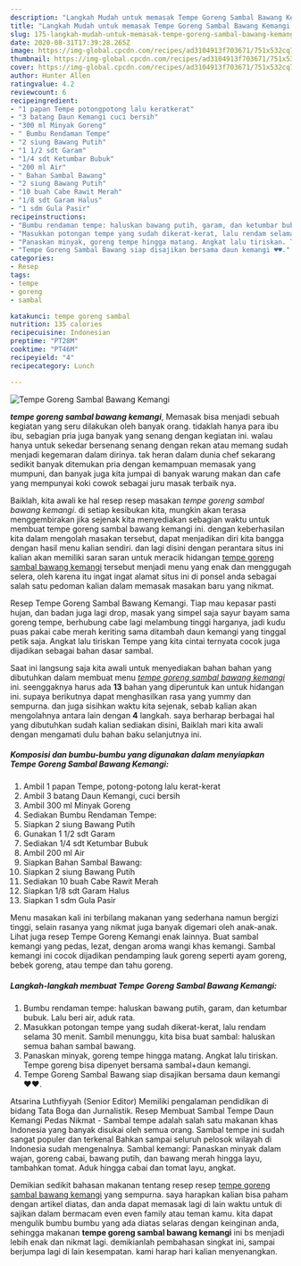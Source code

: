 ```yaml
---
description: "Langkah Mudah untuk memasak Tempe Goreng Sambal Bawang Kemangi yang Bikin Ngiler"
title: "Langkah Mudah untuk memasak Tempe Goreng Sambal Bawang Kemangi yang Bikin Ngiler"
slug: 175-langkah-mudah-untuk-memasak-tempe-goreng-sambal-bawang-kemangi-yang-bikin-ngiler
date: 2020-08-31T17:39:28.265Z
image: https://img-global.cpcdn.com/recipes/ad3104913f703671/751x532cq70/tempe-goreng-sambal-bawang-kemangi-foto-resep-utama.jpg
thumbnail: https://img-global.cpcdn.com/recipes/ad3104913f703671/751x532cq70/tempe-goreng-sambal-bawang-kemangi-foto-resep-utama.jpg
cover: https://img-global.cpcdn.com/recipes/ad3104913f703671/751x532cq70/tempe-goreng-sambal-bawang-kemangi-foto-resep-utama.jpg
author: Hunter Allen
ratingvalue: 4.2
reviewcount: 6
recipeingredient:
- "1 papan Tempe potongpotong lalu keratkerat"
- "3 batang Daun Kemangi cuci bersih"
- "300 ml Minyak Goreng"
- " Bumbu Rendaman Tempe"
- "2 siung Bawang Putih"
- "1 1/2 sdt Garam"
- "1/4 sdt Ketumbar Bubuk"
- "200 ml Air"
- " Bahan Sambal Bawang"
- "2 siung Bawang Putih"
- "10 buah Cabe Rawit Merah"
- "1/8 sdt Garam Halus"
- "1 sdm Gula Pasir"
recipeinstructions:
- "Bumbu rendaman tempe: haluskan bawang putih, garam, dan ketumbar bubuk. Lalu beri air, aduk rata."
- "Masukkan potongan tempe yang sudah dikerat-kerat, lalu rendam selama 30 menit. Sambil menunggu, kita bisa buat sambal: haluskan semua bahan sambal bawang."
- "Panaskan minyak, goreng tempe hingga matang. Angkat lalu tiriskan. Tempe goreng bisa dipenyet bersama sambal+daun kemangi."
- "Tempe Goreng Sambal Bawang siap disajikan bersama daun kemangi ♥️♥️."
categories:
- Resep
tags:
- tempe
- goreng
- sambal

katakunci: tempe goreng sambal 
nutrition: 135 calories
recipecuisine: Indonesian
preptime: "PT28M"
cooktime: "PT46M"
recipeyield: "4"
recipecategory: Lunch

---
```



![Tempe Goreng Sambal Bawang Kemangi](https://img-global.cpcdn.com/recipes/ad3104913f703671/751x532cq70/tempe-goreng-sambal-bawang-kemangi-foto-resep-utama.jpg)

<b><i>tempe goreng sambal bawang kemangi</i></b>, Memasak bisa menjadi sebuah kegiatan yang seru dilakukan oleh banyak orang. tidaklah hanya para ibu ibu, sebagian pria juga banyak yang senang dengan kegiatan ini. walau hanya untuk sekedar bersenang senang dengan rekan atau memang sudah menjadi kegemaran dalam dirinya. tak heran dalam dunia chef sekarang sedikit banyak ditemukan pria dengan kemampuan memasak yang mumpuni, dan banyak juga kita jumpai di banyak warung makan dan cafe yang mempunyai koki cowok sebagai juru masak terbaik nya.

Baiklah, kita awali ke hal resep resep masakan <i>tempe goreng sambal bawang kemangi</i>. di setiap kesibukan kita, mungkin akan terasa menggembirakan jika sejenak kita menyediakan sebagian waktu untuk membuat tempe goreng sambal bawang kemangi ini. dengan keberhasilan kita dalam mengolah masakan tersebut, dapat menjadikan diri kita bangga dengan hasil menu kalian sendiri. dan lagi disini dengan perantara situs ini kalian akan memiliki saran saran untuk meracik hidangan <u>tempe goreng sambal bawang kemangi</u> tersebut menjadi menu yang enak dan menggugah selera, oleh karena itu ingat ingat alamat situs ini di ponsel anda sebagai salah satu pedoman kalian dalam memasak masakan baru yang nikmat.

Resep Tempe Goreng Sambal Bawang Kemangi. Tiap mau kepasar pasti hujan, dan badan juga lagi drop, masak yang simpel saja sayur bayam sama goreng tempe, berhubung cabe lagi melambung tinggi harganya, jadi kudu puas pakai cabe merah keriting sama ditambah daun kemangi yang tinggal petik saja. Angkat lalu tiriskan Tempe yang kita cintai ternyata cocok juga dijadikan sebagai bahan dasar sambal.


Saat ini langsung saja kita awali untuk menyediakan bahan bahan yang dibutuhkan dalam membuat menu <u><i>tempe goreng sambal bawang kemangi</i></u> ini. seenggaknya harus ada <b>13</b> bahan yang diperuntuk kan untuk hidangan ini. supaya berikutnya dapat menghasilkan rasa yang yummy dan sempurna. dan juga sisihkan waktu kita sejenak, sebab kalian akan mengolahnya antara lain dengan <b>4</b> langkah. saya berharap berbagai hal yang dibutuhkan sudah kalian sediakan disini, Baiklah mari kita awali dengan mengamati dulu bahan baku selanjutnya ini.

<!--inarticleads1-->

##### Komposisi dan bumbu-bumbu yang digunakan dalam menyiapkan Tempe Goreng Sambal Bawang Kemangi:

1. Ambil 1 papan Tempe, potong-potong lalu kerat-kerat
1. Ambil 3 batang Daun Kemangi, cuci bersih
1. Ambil 300 ml Minyak Goreng
1. Sediakan  Bumbu Rendaman Tempe:
1. Siapkan 2 siung Bawang Putih
1. Gunakan 1 1/2 sdt Garam
1. Sediakan 1/4 sdt Ketumbar Bubuk
1. Ambil 200 ml Air
1. Siapkan  Bahan Sambal Bawang:
1. Siapkan 2 siung Bawang Putih
1. Sediakan 10 buah Cabe Rawit Merah
1. Siapkan 1/8 sdt Garam Halus
1. Siapkan 1 sdm Gula Pasir


Menu masakan kali ini terbilang makanan yang sederhana namun bergizi tinggi, selain rasanya yang nikmat juga banyak digemari oleh anak-anak. Lihat juga resep Tempe Goreng Kemangi enak lainnya. Buat sambal kemangi yang pedas, lezat, dengan aroma wangi khas kemangi. Sambal kemangi ini cocok dijadikan pendamping lauk goreng seperti ayam goreng, bebek goreng, atau tempe dan tahu goreng. 

<!--inarticleads2-->

##### Langkah-langkah membuat Tempe Goreng Sambal Bawang Kemangi:

1. Bumbu rendaman tempe: haluskan bawang putih, garam, dan ketumbar bubuk. Lalu beri air, aduk rata.
1. Masukkan potongan tempe yang sudah dikerat-kerat, lalu rendam selama 30 menit. Sambil menunggu, kita bisa buat sambal: haluskan semua bahan sambal bawang.
1. Panaskan minyak, goreng tempe hingga matang. Angkat lalu tiriskan. Tempe goreng bisa dipenyet bersama sambal+daun kemangi.
1. Tempe Goreng Sambal Bawang siap disajikan bersama daun kemangi ♥️♥️.


Atsarina Luthfiyyah (Senior Editor) Memiliki pengalaman pendidikan di bidang Tata Boga dan Jurnalistik. Resep Membuat Sambal Tempe Daun Kemangi Pedas Nikmat - Sambal tempe adalah salah satu makanan khas Indonesia yang banyak disukai oleh semua orang. Sambal tempe ini sudah sangat populer dan terkenal Bahkan sampai seluruh pelosok wilayah di Indonesia sudah mengenalnya. Sambal kemangi: Panaskan minyak dalam wajan, goreng cabai, bawang putih, dan bawang merah hingga layu, tambahkan tomat. Aduk hingga cabai dan tomat layu, angkat. 

Demikian sedikit bahasan makanan tentang resep resep <u>tempe goreng sambal bawang kemangi</u> yang sempurna. saya harapkan kalian bisa paham dengan artikel diatas, dan anda dapat memasak lagi di lain waktu untuk di sajikan dalam bermacam even even family atau teman kamu. kita dapat mengulik bumbu bumbu yang ada diatas selaras dengan keinginan anda, sehingga makanan <b>tempe goreng sambal bawang kemangi</b> ini bs menjadi lebih enak dan nikmat lagi. demikianlah pembahasan singkat ini, sampai berjumpa lagi di lain kesempatan. kami harap hari kalian menyenangkan.
